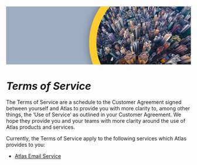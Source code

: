 ![](</.gitbook/assets/ATL_002_Gitbook-headers_Atlas.png>)

# ***Terms of Service***

    
The Terms of Service are a schedule to the Customer Agreement signed between yourself and Atlas to provide you with more clarity to, among other things, the ‘Use of Service’ as outlined in your Customer Agreement. We hope they provide you and your teams with more clarity around the use of Atlas products and services.

Currently, the Terms of Service apply to the following services which Atlas provides to you:
  - [Atlas Email Service](AtlasEmailService.html)


